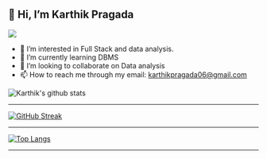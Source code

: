      
 <h2>👋 Hi, I’m Karthik Pragada</h2>
 
 ![](https://img.shields.io/badge/MOOD-CALM-informational?style=flat&logo=&logoColor=white&color=2bbc8a)
 
- 👀 I’m interested in Full Stack and data analysis.
- 🌱 I’m currently learning DBMS
- 💞️ I’m looking to collaborate on Data analysis
- 📫 How to reach me through my email: karthikpragada06@gmail.com

![Karthik's github stats](https://github-readme-stats.vercel.app/api?username=prags040&show_icons=true&theme=merko)   

-----------------------------------

[![GitHub Streak](https://github-readme-streak-stats.herokuapp.com/?user=prags040&theme=merko)](https://git.io/streak-stats)

-----------------------------------

[![Top Langs](https://github-readme-stats.vercel.app/api/top-langs/?username=prags040&layout=compact)](https://github.com/prags040/github-readme-stats)

-----------------------------------






<!---
prags040/prags040 is a ✨ special ✨ repository because its `README.md` (this file) appears on your GitHub profile.
You can click the Preview link to take a look at your changes.
--->
